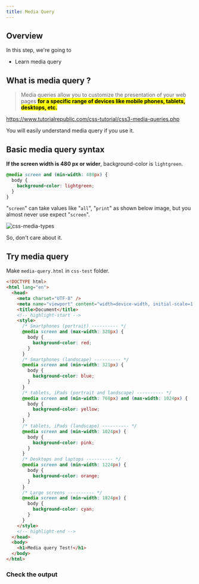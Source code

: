 ```yaml
---
title: Media Query
---
```


## Overview
In this step, we're going to
- Learn media query

## What is media query ?

> Media queries allow you to customize the presentation of your web pages <mark>**for a specific range of devices like mobile phones, tablets, desktops, etc.**</mark>

https://www.tutorialrepublic.com/css-tutorial/css3-media-queries.php

You will easily understand media query if you use it.

## Basic media query syntax
**If the screen width is 480 px or wider**, background-color is `lightgreen`.

```css
@media screen and (min-width: 480px) {
  body {
    background-color: lightgreen;
  }
}
```

"`screen`" can take values like "`all`", "`print`" as shown below image, but you almost never use expect "`screen`".

![css-media-types](../../img/2020-04-28-21-56-24.png)

So, don't care about it.


## Try media query

Make `media-query.html` in `css-test` folder.

```html title="media-query.html"
<!DOCTYPE html>
<html lang="en">
  <head>
    <meta charset="UTF-8" />
    <meta name="viewport" content="width=device-width, initial-scale=1.0" />
    <title>Document</title>
    <!-- highlight-start -->
    <style>
      /* Smartphones (portrait) ---------- */
      @media screen and (max-width: 320px) {
        body {
          background-color: red;
        }
      }
      /* Smartphones (landscape) ---------- */
      @media screen and (min-width: 321px) {
        body {
          background-color: blue;
        }
      }
      /* tablets, iPads (portrait and landscape) ---------- */
      @media screen and (min-width: 768px) and (max-width: 1024px) {
        body {
          background-color: yellow;
        }
      }
      /* tablets, iPads (landscape) ---------- */
      @media screen and (min-width: 1024px) {
        body {
          background-color: pink;
        }
      }
      /* Desktops and laptops ---------- */
      @media screen and (min-width: 1224px) {
        body {
          background-color: orange;
        }
      }
      /* Large screens ---------- */
      @media screen and (min-width: 1824px) {
        body {
          background-color: cyan;
        }
      }
    </style>
    <!-- highlight-end -->
  </head>
  <body>
    <h1>Media query Test!</h1>
  </body>
</html>

```

### Check the output
